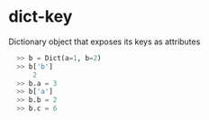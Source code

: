# dict-key
Dictionary object that exposes its keys as attributes

```python
  >> b = Dict(a=1, b=2)
  >> b['b']
      2
  >> b.a = 3
  >> b['a']
  >> b.b = 2
  >> b.c = 6
```
